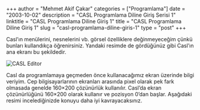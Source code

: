 +++
author = "Mehmet Akif Çakar"
categories = ["Programlama"]
date = "2003-10-02"
description = "CASL Programlama Diline Giriş Serisi 1"
linktitle = "CASL Programlama Diline Giriş 1"
title = "CASL Programlama Diline Giriş 1"
slug = "casl-programlama-diline-giris-1"
type = "post"
+++

Casl’ın menülerini, nesnelerini vb. görsel özelliklere değinmeyeceğim çünkü bunları kullandıkça öğrenirsiniz. Yandaki resimde de gördüğünüz gibi Casl’ın ana ekranı bu şekildedir.

![CASL Editor](/images/casl_editor.jpg)

Casl da programlamaya geçmeden önce kullanacağımız ekran üzerinde bilgi veriyim. Cep bilgisayarlarının ekranları arasında pixel olarak pek fark olmasada genelde 160×200 çözünürlük kullanılır. Casl’da ekran çözünürlüğünü 160×200 olarak kullanır ve pozisyon 0’dan başlar. Aşağıdaki resimi incelediğinizde konuyu daha iyi kavrayacaksınız.

